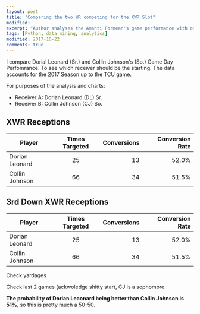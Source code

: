 ```yaml
---
layout: post
title: "Comparing the two WR competing for the XWR Slot"
modified:
excerpt: "Author analyses the Amanti Formean's game performance with other WR in the team"
tags: [Python, data mining, analytics]
modified: 2017-10-22
comments: true
---
```


I compare Dorial Leonard (Sr.) and Collin Johnson's (So.) Game Day Perfomrance. To see which receiver should be the starting. The data accounts for the 2017 Season up to the TCU game.

For purposes of the analysis and charts:

  * Receiver A: Dorian Leonard (DL) Sr.
  * Receiver B: Collin Johnson (CJ) So.
  
## XWR Receptions
| Player        | Times Targeted       | Conversions           | Conversion Rate           |
| ------------- |:-------------:| -----:| -----:|
| Dorian Leonard      | 25 | 13 | 52.0% |
| Collin Johnson      | 66 |   34 | 51.5% |



## 3rd Down XWR Receptions
| Player        | Times Targeted       | Conversions           | Conversion Rate           |
| ------------- |:-------------:| -----:| -----:|
| Dorian Leonard      | 25 | 13 | 52.0% |
| Collin Johnson      | 66 |   34 | 51.5% |


Check yardages

Check last 2 games (ackwoledge shitty start, CJ is a sophomore 

**The probability of Dorian Leaonard being better than Collin Johnson is 51%**, so this is pretty much a 50-50. 



